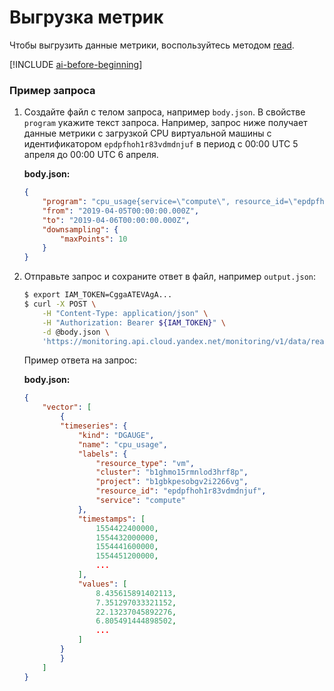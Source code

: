 # Выгрузка метрик

Чтобы выгрузить данные метрики, воспользуйтесь методом [read](../../api-ref/MetricsData/read.md).

[!INCLUDE [ai-before-beginning](../../../_includes/ai-before-beginning.md)]

### Пример запроса

1. Создайте файл с телом запроса, например `body.json`. В свойстве `program` укажите текст запроса. Например, запрос ниже получает данные метрики с загрузкой CPU виртуальной машины с идентификатором `epdpfhoh1r83vdmdnjuf` в период с 00:00 UTC 5 апреля до 00:00 UTC 6 апреля.

    **body.json:**
    ```json
    {
        "program": "cpu_usage{service=\"compute\", resource_id=\"epdpfhoh1r83vdmdnjuf\"}",
        "from": "2019-04-05T00:00:00.000Z",
        "to": "2019-04-06T00:00:00.000Z",
        "downsampling": {
            "maxPoints": 10
        }
    }
    ```

1. Отправьте запрос и сохраните ответ в файл, например `output.json`:

    ```bash
    $ export IAM_TOKEN=CggaATEVAgA...
    $ curl -X POST \
        -H "Content-Type: application/json" \
        -H "Authorization: Bearer ${IAM_TOKEN}" \
        -d @body.json \
        'https://monitoring.api.cloud.yandex.net/monitoring/v1/data/read?cloud_id=b2gbkpesobgv2i2266vg&folder_id=b2ghmo15rmnlod3hrf8p' > output.json
    ```

    Пример ответа на запрос:

    **body.json:**
    ```json
    {
        "vector": [
            {
            "timeseries": {
                "kind": "DGAUGE",
                "name": "cpu_usage",
                "labels": {
                    "resource_type": "vm",
                    "cluster": "b1ghmo15rmnlod3hrf8p",
                    "project": "b1gbkpesobgv2i2266vg",
                    "resource_id": "epdpfhoh1r83vdmdnjuf",
                    "service": "compute"
                },
                "timestamps": [
                    1554422400000,
                    1554432000000,
                    1554441600000,
                    1554451200000,
                    ...
                ],
                "values": [
                    8.435615891402113,
                    7.351297033321152,
                    22.13237045892276,
                    6.805491444898502,
                    ...
                ]
            }
            }
        ]
    }
    ```
